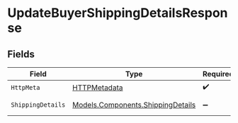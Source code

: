 # UpdateBuyerShippingDetailsResponse


## Fields

| Field                                                                           | Type                                                                            | Required                                                                        | Description                                                                     |
| ------------------------------------------------------------------------------- | ------------------------------------------------------------------------------- | ------------------------------------------------------------------------------- | ------------------------------------------------------------------------------- |
| `HttpMeta`                                                                      | [HTTPMetadata](../../Models/Components/HTTPMetadata.md)                         | :heavy_check_mark:                                                              | N/A                                                                             |
| `ShippingDetails`                                                               | [Models.Components.ShippingDetails](../../Models/Components/ShippingDetails.md) | :heavy_minus_sign:                                                              | Successful Response                                                             |